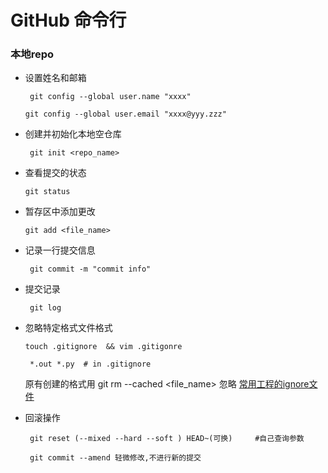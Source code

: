 # GitHub 命令行
### 本地repo

* 设置姓名和邮箱

   ``` git config --global user.name "xxxx"```

   ```git config --global user.email "xxxx@yyy.zzz"```

* 创建并初始化本地空仓库

  ``` git init <repo_name>```

* 查看提交的状态

  ```git status```

* 暂存区中添加更改

  ```git add <file_name>```

* 记录一行提交信息

  ``` git commit -m "commit info"```

* 提交记录
 
  ``` git log```

* 忽略特定格式文件格式

   ```touch .gitignore  && vim .gitigonre ```

   ``` *.out *.py  # in .gitignore```

    原有创建的格式用 git rm --cached <file_name> 忽略
    [常用工程的ignore文件](https://github.com/github/gitignore)

* 回滚操作

  ``` git reset (--mixed --hard --soft ) HEAD~(可换)     #自己查询参数```

  ``` git commit --amend 轻微修改,不进行新的提交```
